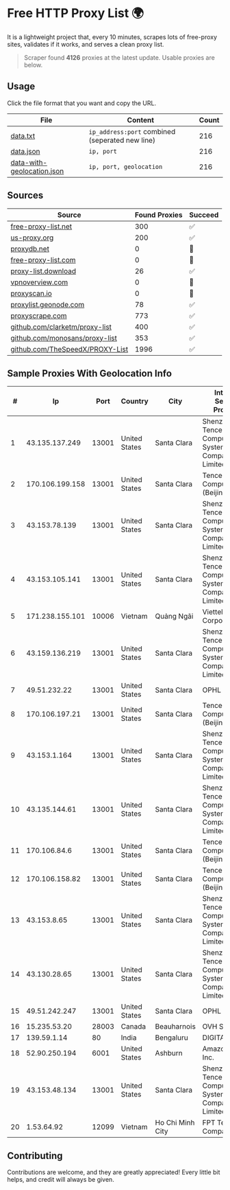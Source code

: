 
# Free HTTP Proxy List 🌍

It is a lightweight project that, every 10 minutes, scrapes lots of free-proxy sites, validates if it works, and serves a clean proxy list.


> Scraper found **4126** proxies at the latest update. Usable proxies are below.

## Usage

Click the file format that you want and copy the URL.


|File|Content|Count|
|----|-------|-----|
|[data.txt](https://raw.githubusercontent.com/themiralay/Proxy-List-World/master/data.txt)|`ip_address:port` combined (seperated new line)|216|
|[data.json](https://raw.githubusercontent.com/themiralay/Proxy-List-World/master/data.json)|`ip, port`|216|
|[data-with-geolocation.json](https://raw.githubusercontent.com/themiralay/Proxy-List-World/master/data-with-geolocation.json)|`ip, port, geolocation`|216|

## Sources

|Source|Found Proxies|Succeed|
|------|-------------|-------|
|[free-proxy-list.net](https://free-proxy-list.net)|300|✅|
|[us-proxy.org](https://www.us-proxy.org)|200|✅|
|[proxydb.net](http://proxydb.net)|0|🚫|
|[free-proxy-list.com](https://free-proxy-list.com/?page=&port=&type%5B%5D=http&type%5B%5D=https&up_time=0&search=Search)|0|🚫|
|[proxy-list.download](https://www.proxy-list.download/HTTP)|26|✅|
|[vpnoverview.com](https://vpnoverview.com/privacy/anonymous-browsing/free-proxy-servers)|0|🚫|
|[proxyscan.io](https://www.proxyscan.io)|0|🚫|
|[proxylist.geonode.com](https://proxylist.geonode.com/api/proxy-list?limit=300&page=1&sort_by=lastChecked&sort_type=desc&protocols=http,https)|78|✅|
|[proxyscrape.com](https://api.proxyscrape.com/v2/?request=displayproxies&protocol=http&timeout=10000&country=all&ssl=all&anonymity=all)|773|✅|
|[github.com/clarketm/proxy-list](https://raw.githubusercontent.com/clarketm/proxy-list/master/proxy-list-raw.txt)|400|✅|
|[github.com/monosans/proxy-list](https://raw.githubusercontent.com/monosans/proxy-list/main/proxies/http.txt)|353|✅|
|[github.com/TheSpeedX/PROXY-List](https://raw.githubusercontent.com/TheSpeedX/PROXY-List/master/http.txt)|1996|✅|


## Sample Proxies With Geolocation Info

|#|Ip|Port|Country|City|Internet Service Provider|
|-|--|----|-------|----|-------------------------|
|1|43.135.137.249|13001|United States|Santa Clara|Shenzhen Tencent Computer Systems Company Limited|
|2|170.106.199.158|13001|United States|Santa Clara|Tencent Cloud Computing (Beijing) Co|
|3|43.153.78.139|13001|United States|Santa Clara|Shenzhen Tencent Computer Systems Company Limited|
|4|43.153.105.141|13001|United States|Santa Clara|Shenzhen Tencent Computer Systems Company Limited|
|5|171.238.155.101|10006|Vietnam|Quảng Ngãi|Viettel Corporation|
|6|43.159.136.219|13001|United States|Santa Clara|Shenzhen Tencent Computer Systems Company Limited|
|7|49.51.232.22|13001|United States|Santa Clara|OPHL|
|8|170.106.197.21|13001|United States|Santa Clara|Tencent Cloud Computing (Beijing) Co|
|9|43.153.1.164|13001|United States|Santa Clara|Shenzhen Tencent Computer Systems Company Limited|
|10|43.135.144.61|13001|United States|Santa Clara|Shenzhen Tencent Computer Systems Company Limited|
|11|170.106.84.6|13001|United States|Santa Clara|Tencent Cloud Computing (Beijing) Co|
|12|170.106.158.82|13001|United States|Santa Clara|Tencent Cloud Computing (Beijing) Co|
|13|43.153.8.65|13001|United States|Santa Clara|Shenzhen Tencent Computer Systems Company Limited|
|14|43.130.28.65|13001|United States|Santa Clara|Shenzhen Tencent Computer Systems Company Limited|
|15|49.51.242.247|13001|United States|Santa Clara|OPHL|
|16|15.235.53.20|28003|Canada|Beauharnois|OVH SAS|
|17|139.59.1.14|80|India|Bengaluru|DIGITALOCEAN|
|18|52.90.250.194|6001|United States|Ashburn|Amazon.com, Inc.|
|19|43.153.48.134|13001|United States|Santa Clara|Shenzhen Tencent Computer Systems Company Limited|
|20|1.53.64.92|12099|Vietnam|Ho Chi Minh City|FPT Telecom Company|



## Contributing

Contributions are welcome, and they are greatly appreciated! Every
little bit helps, and credit will always be given.

